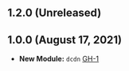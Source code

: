 ## 1.2.0 (Unreleased)
## 1.0.0 (August 17, 2021)

- **New Module:** `dcdn` [GH-1](https://github.com/terraform-alicloud-modules/terraform-alicloud-dcdn/pull/1)
